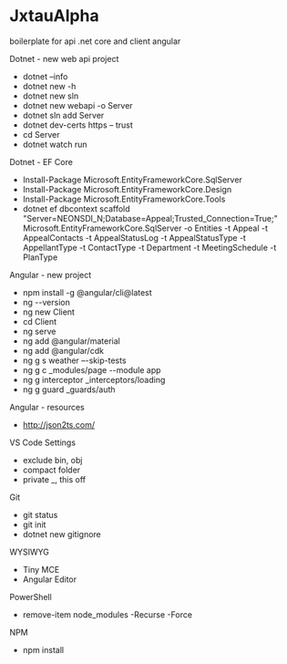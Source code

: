 # JxtauAlpha
boilerplate for api .net core and client angular

Dotnet - new web api project
- dotnet –info
- dotnet new -h
- dotnet new sln
- dotnet new webapi -o Server
- dotnet sln add Server
- dotnet dev-certs https – trust
- cd Server
- dotnet watch run

Dotnet - EF Core
- Install-Package Microsoft.EntityFrameworkCore.SqlServer
- Install-Package Microsoft.EntityFrameworkCore.Design
- Install-Package Microsoft.EntityFrameworkCore.Tools
- dotnet ef dbcontext scaffold "Server=NEONSDI_N;Database=Appeal;Trusted_Connection=True;" Microsoft.EntityFrameworkCore.SqlServer -o Entities -t Appeal -t AppealContacts -t AppealStatusLog -t AppealStatusType -t AppellantType -t ContactType -t Department -t MeetingSchedule -t PlanType

Angular - new project
- npm install -g @angular/cli@latest
- ng --version
- ng new Client
- cd Client
- ng serve
- ng add @angular/material
- ng add @angular/cdk
- ng g s weather –-skip-tests
- ng g c _modules/page --module app
- ng g interceptor _interceptors/loading
- ng g guard _guards/auth

Angular - resources
- http://json2ts.com/

VS Code Settings
- exclude bin, obj
- compact folder
- private _, this off

Git
- git status
- git init
- dotnet new gitignore

WYSIWYG 
- Tiny MCE
- Angular Editor

PowerShell
- remove-item node_modules -Recurse -Force

NPM
- npm install
